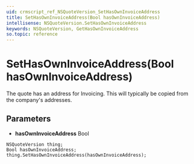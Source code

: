 ```yaml
---
uid: crmscript_ref_NSQuoteVersion_SetHasOwnInvoiceAddress
title: SetHasOwnInvoiceAddress(Bool hasOwnInvoiceAddress)
intellisense: NSQuoteVersion.SetHasOwnInvoiceAddress
keywords: NSQuoteVersion, GetHasOwnInvoiceAddress
so.topic: reference
---
```


# SetHasOwnInvoiceAddress(Bool hasOwnInvoiceAddress)

The quote has an address for Invoicing. This will typically be copied from the company's addresses.

## Parameters

* **hasOwnInvoiceAddress** Bool

```crmscript
NSQuoteVersion thing;
Bool hasOwnInvoiceAddress;
thing.SetHasOwnInvoiceAddress(hasOwnInvoiceAddress);
```

